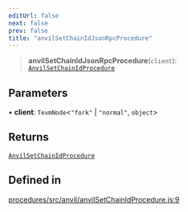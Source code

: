 ```yaml
---
editUrl: false
next: false
prev: false
title: "anvilSetChainIdJsonRpcProcedure"
---
```


> **anvilSetChainIdJsonRpcProcedure**(`client`): [`AnvilSetChainIdProcedure`](/reference/tevm/procedures/type-aliases/anvilsetchainidprocedure/)

## Parameters

• **client**: `TevmNode`\<`"fork"` \| `"normal"`, `object`\>

## Returns

[`AnvilSetChainIdProcedure`](/reference/tevm/procedures/type-aliases/anvilsetchainidprocedure/)

## Defined in

[procedures/src/anvil/anvilSetChainIdProcedure.js:9](https://github.com/evmts/tevm-monorepo/blob/main/packages/procedures/src/anvil/anvilSetChainIdProcedure.js#L9)
